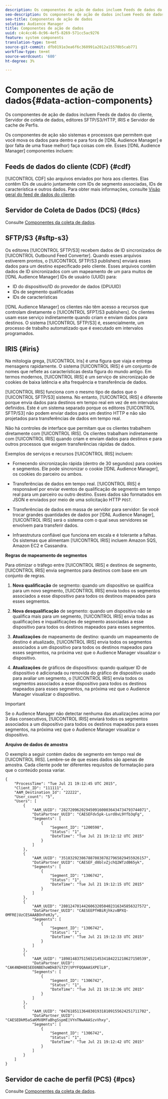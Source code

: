 ```yaml
---
description: Os componentes de ação de dados incluem Feeds de dados do cliente, Servidor de coleta de dados, editores SFTP/S3/HTTP, IRIS e Servidor de cache de Perfis.
seo-description: Os componentes de ação de dados incluem Feeds de dados do cliente, Servidor de coleta de dados, editores SFTP/S3/HTTP, IRIS e Servidor de cache de Perfis.
seo-title: Componentes de ação de dados
solution: Audience Manager
title: Componentes de ação de dados
uuid: c4c4cc46-8c96-4ef5-8269-571cc5ac9276
feature: system components
translation-type: tm+mt
source-git-commit: dfb0191e3ea6f6c360991a2012a15570b5cab771
workflow-type: tm+mt
source-wordcount: '680'
ht-degree: 3%

---
```



# Componentes de ação de dados{#data-action-components}

Os componentes de ação de dados incluem Feeds de dados do cliente, Servidor de coleta de dados, editores SFTP/S3/HTTP, IRIS e Servidor de cache de Perfis.

<!-- 

c_compact.xml

 -->

Os componentes de ação são sistemas e processos que permitem que você mova os dados para dentro e para fora de [!DNL Audience Manager] e (por falta de uma frase melhor) faça coisas com ele. Esses [!DNL Audience Manager] componentes incluem:

## Feeds de dados do cliente (CDF) {#cdf}

[!UICONTROL CDF] são arquivos enviados por hora aos clientes. Elas contêm IDs de usuário juntamente com IDs de segmento associadas, IDs de característica e outros dados. Para obter mais informações, consulte [Visão geral do feed de dados do cliente](../../features/cdf-files.md).

## Servidor de Coleta de Dados (DCS) {#dcs}

Consulte [Componentes da coleta de dados](../../reference/system-components/components-data-collection.md).

## SFTP/S3 {#sftp-s3}

Os editores [!UICONTROL SFTP/S3] recebem dados de ID sincronizados de [!UICONTROL Outbound Feed Converter]. Quando esses arquivos estiverem prontos, o [!UICONTROL SFTP/S3 publishers] enviará esses dados para um destino especificado pelo cliente. Esses arquivos contêm dados de ID sincronizados com um mapeamento de um para muitos de [!DNL Audience Manager] IDs de usuário (UUID) para:

* ID do dispositivo/ID do provedor de dados (DPUUID)
* IDs de segmento qualificadas
* IDs de características

[!DNL Audience Manager] os clientes não têm acesso a recursos que controlam diretamente o  [!UICONTROL SFPT/S3 publishers]. Os clientes usam esse serviço indiretamente quando criam e enviam dados para destinos. O sistema [!UICONTROL SFTP/S3] é, essencialmente, um processo de trabalho automatizado que é executado em intervalos programados.

## IRIS {#iris}

Na mitologia grega, [!UICONTROL Iris] é uma figura que viaja e entrega mensagens rapidamente. O sistema [!UICONTROL IRIS] é um conjunto de nomes que reflete as características desta figura do mundo antigo. Em termos modernos, [!UICONTROL IRIS] é um serviço de sincronização de cookies de baixa latência e alta frequência e transferência de dados.

[!UICONTROL IRIS] funciona com o mesmo tipo de dados que o  [!UICONTROL SFTP/S3] sistema. No entanto, [!UICONTROL IRIS] é diferente porque envia dados para destinos em tempo real em vez de em intervalos definidos. Este é um sistema separado porque os editores [!UICONTROL SFTP/S3] não podem enviar dados para um destino HTTP e não são projetados para transferências de dados em tempo real.

Não há controles de interface que permitam que os clientes trabalhem diretamente com [!UICONTROL IRIS]. Os clientes trabalham indiretamente com [!UICONTROL IRIS] quando criam e enviam dados para destinos e para outros processos que exigem transferências rápidas de dados.

Exemplos de serviços e recursos [!UICONTROL IRIS] incluem:

* Fornecendo sincronização rápida (dentro de 30 segundos) para cookies e segmentos. Ele pode sincronizar o cookie [!DNL Audience Manager], os cookies do parceiro ou ambos.
* Transferências de dados em tempo real. [!UICONTROL IRIS] é responsável por enviar eventos de qualificação de segmento em tempo real para um parceiro ou outro destino. Esses dados são formatados em JSON e enviados por meio de uma solicitação HTTP `POST`.

* Transferências de dados em massa de servidor para servidor: Se você trocar grandes quantidades de dados por [!DNL Audience Manager], [!UICONTROL IRIS] será o sistema com o qual seus servidores se envolvem para transferir dados.

* Infraestrutura confiável que funciona em escala e é tolerante a falhas. Os sistemas que alimentam [!UICONTROL IRIS] incluem Amazon SQS, Amazon EC2 e Cassandra.

**Regras de mapeamento de segmentos**

Para otimizar o tráfego entre [!UICONTROL IRIS] e destinos de segmento, [!UICONTROL IRIS] envia segmentos para destinos com base em um conjunto de regras.

1. **Nova qualificação** de segmento: quando um dispositivo se qualifica para um novo segmento,  [!UICONTROL IRIS] envia todos os segmentos associados a esse dispositivo para todos os destinos mapeados para esses segmentos.

1. **Nova desqualificação** de segmento: quando um dispositivo não se qualifica mais para um segmento,  [!UICONTROL IRIS] envia todas as qualificações e inqualificações de segmento associadas a esse dispositivo para todos os destinos mapeados para esses segmentos.

1. **Atualizações** de mapeamento de destino: quando um mapeamento de destino é atualizado,  [!UICONTROL IRIS] envia todos os segmentos associados a um dispositivo para todos os destinos mapeados para esses segmentos, na próxima vez que o Audience Manager visualizar o dispositivo.

1. **Atualizações** de gráficos de dispositivos: quando qualquer ID de dispositivo é adicionada ou removida do gráfico de dispositivo usado para avaliar um segmento, o  [!UICONTROL IRIS] envia todos os segmentos associados a esse dispositivo para todos os destinos mapeados para esses segmentos, na próxima vez que o Audience Manager visualizar o dispositivo.

>[!IMPORTANT]
>
>Se o Audience Manager não detectar nenhuma das atualizações acima por 3 dias consecutivos, [!UICONTROL IRIS] enviará todos os segmentos associados a um dispositivo para todos os destinos mapeados para esses segmentos, na próxima vez que o Audience Manager visualizar o dispositivo.

**Arquivo de dados de amostra**

O exemplo a seguir contém dados de segmento em tempo real de [!UICONTROL IRIS]. Lembre-se de que esses dados são apenas de amostra. Cada cliente pode ter diferentes requisitos de formatação para que o conteúdo possa variar.

```
{
    "ProcessTime": "Tue Jul 21 19:12:45 UTC 2015",
    "Client_ID": "111111",
    "AAM_Destination_Id": "22222",
    "User_count": "5",
    "Users": [
        {
            "AAM_UUID": "28272096202945091600036434734793744071",
            "DataPartner_UUID": "CAESEFdv5pk-Lurd8vL9Yfb3qFg",
            "Segments": [
                {
                    "Segment_ID": "1200598",
                    "Status": "1",
                    "DateTime": "Tue Jul 21 19:12:12 UTC 2015"
                }
            ]
        },
        {
            "AAM_UUID": "35183292386788708387827965829455926157",
            "DataPartner_UUID": "CAESEF_d8blvZjchQ2WTzdB65yk",
            "Segments": [
                {
                    "Segment_ID": "1306742",
                    "Status": "1",
                    "DateTime": "Tue Jul 21 19:12:15 UTC 2015"
                }
            ]
        },
        {
            "AAM_UUID": "28012470144260632050402316345856327572",
            "DataPartner_UUID": "CAESEEPfHBiRjhkzvBPXQ-0MFRE|UzCESAAABOnFeHJy",
            "Segments": [
                {
                    "Segment_ID": "1306742",
                    "Status": "1",
                    "DateTime": "Tue Jul 21 19:12:33 UTC 2015"
                }
            ]
        },
        {
            "AAM_UUID": "18981483751565214534184221210627150539",
            "DataPartner_UUID": "CAK4NDH0ESEE6NBEhoWDkB7s7ZY|VPYFQQAAASXPElL0",
            "Segments": [
                {
                    "Segment_ID": "1306742",
                    "Status": "1",
                    "DateTime": "Tue Jul 21 19:12:36 UTC 2015"
                }
            ]
        },
        {
            "AAM_UUID": "04761851136483019318109155624251711702",
            "DataPartner_UUID": "CAESEDkM5aSaKMV8MfaBhgSspmE|VYnTNwAAASzvVhxy",
            "Segments": [
                {
                    "Segment_ID": "1306742",
                    "Status": "1",
                    "DateTime": "Tue Jul 21 19:12:42 UTC 2015"
                }
            ]
        }
    ]
}
```

## Servidor de cache de perfil (PCS) {#pcs}

Consulte [Componentes da coleta de dados](../../reference/system-components/components-data-collection.md).
